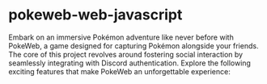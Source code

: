 # pokeweb-web-javascript
Embark on an immersive Pokémon adventure like never before with PokeWeb, a game designed for capturing Pokémon alongside your friends. The core of this project revolves around fostering social interaction by seamlessly integrating with Discord authentication. Explore the following exciting features that make PokeWeb an unforgettable experience:

